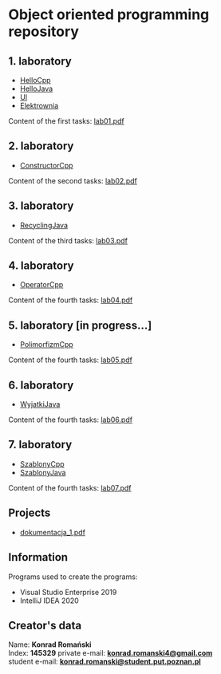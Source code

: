 # Object oriented programming repository

## 1. laboratory
 - [HelloCpp](https://bitbucket.org/Konrad884/object_oriented_programming/src/development/lab1/HelloCpp)
 - [HelloJava](https://bitbucket.org/Konrad884/object_oriented_programming/src/development/lab1/HelloJava)
 - [Ul](https://bitbucket.org/Konrad884/object_oriented_programming/src/development/lab1/Ul)
 - [Elektrownia](https://bitbucket.org/Konrad884/object_oriented_programming/src/development/lab1/Elektrownia)

Content of the first tasks:
[lab01.pdf](https://bitbucket.org/Konrad884/object_oriented_programming/src/development/lab1/lab01.pdf)

## 2. laboratory
- [ConstructorCpp](https://bitbucket.org/Konrad884/object_oriented_programming/src/development/lab1/ConstructorCpp)

Content of the second tasks:
[lab02.pdf](https://bitbucket.org/Konrad884/object_oriented_programming/src/development/lab2/lab02.pdf)

## 3. laboratory
- [RecyclingJava](https://bitbucket.org/Konrad884/object_oriented_programming/src/development/lab2/RecyclingJava)

Content of the third tasks:
[lab03.pdf](https://bitbucket.org/Konrad884/object_oriented_programming/src/development/lab3/lab03.pdf)

## 4. laboratory
- [OperatorCpp](https://bitbucket.org/Konrad884/object_oriented_programming/src/development/lab4/OperatorCpp)

Content of the fourth tasks:
[lab04.pdf](https://bitbucket.org/Konrad884/object_oriented_programming/src/development/lab4/lab04.pdf)

## 5. laboratory [in progress...]
- [PolimorfizmCpp](https://bitbucket.org/Konrad884/object_oriented_programming/src/development/lab5/PolimorfizmCpp)

Content of the fourth tasks:
[lab05.pdf](https://bitbucket.org/Konrad884/object_oriented_programming/src/development/lab5/lab05.pdf)

## 6. laboratory
- [WyjatkiJava](https://bitbucket.org/Konrad884/object_oriented_programming/src/development/lab6/WyjatkiJava)

Content of the fourth tasks:
[lab06.pdf](https://bitbucket.org/Konrad884/object_oriented_programming/src/development/lab6/lab06.pdf)

## 7. laboratory
- [SzablonyCpp](https://bitbucket.org/Konrad884/object_oriented_programming/src/development/lab7/SzablonyCpp)
- [SzablonyJava](https://bitbucket.org/Konrad884/object_oriented_programming/src/development/lab7/SzablonyJava)

Content of the fourth tasks:
[lab07.pdf](https://bitbucket.org/Konrad884/object_oriented_programming/src/development/lab7/lab07.pdf)

## Projects
- [dokumentacja_1.pdf](https://bitbucket.org/Konrad884/object_oriented_programming/src/master/projects/dokumentacja_1.pdf)

## Information
Programs used to create the programs:

- Visual Studio Enterprise 2019
- IntelliJ IDEA 2020

## Creator's data
Name: **Konrad Romański**  
Index: **145329**
private e-mail: **konrad.romanski4@gmail.com**  
student e-mail: **konrad.romanski@student.put.poznan.pl**
